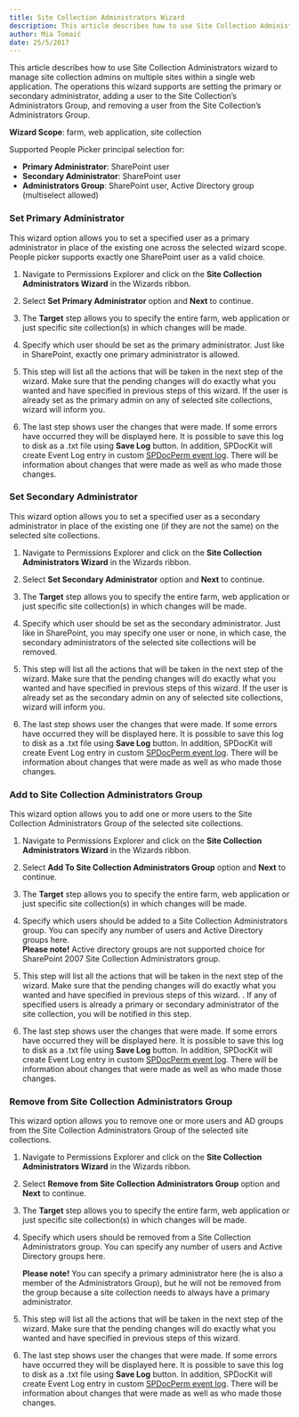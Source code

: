```yaml
---
title: Site Collection Administrators Wizard
description: This article describes how to use Site Collection Administrators wizard to manage site collection admins on multiple sites within a single web application.
author: Mia Tomaić
date: 25/5/2017
---
```

This article describes how to use Site Collection Administrators wizard to manage site collection admins on multiple sites within a single web application. The operations this wizard supports are setting the primary or secondary administrator, adding a user to the Site Collection’s Administrators Group, and removing a user from the Site Collection’s Administrators Group.

**Wizard Scope**: farm, web application, site collection

Supported People Picker principal selection for:

* **Primary Administrator**: SharePoint user
* **Secondary Administrator**: SharePoint user
* **Administrators Group**: SharePoint user, Active Directory group (multiselect allowed)

### Set Primary Administrator
This wizard option allows you to set a specified user as a primary administrator in place of the existing one across the selected wizard scope. People picker supports exactly one SharePoint user as a valid choice.
1.  Navigate to Permissions Explorer and click on the **Site Collection Administrators Wizard** in the Wizards ribbon.

2. Select **Set Primary Administrator** option and **Next** to continue.

3. The **Target** step allows you to specify the entire farm, web application or just specific site collection(s) in which changes will be made.

4. Specify which user should be set as the primary administrator. Just like in SharePoint, exactly one primary administrator is allowed.

5. This step will list all the actions that will be taken in the next step of the wizard. Make sure that the pending changes will do exactly what you wanted and have specified in previous steps of this wizard. If the user is already set as the primary admin on any of selected site collections, wizard will inform you.

6. The last step shows user the changes that were made. If some errors have occurred they will be displayed here. It is possible to save this log to disk as a .txt file using **Save Log** button. In addition, SPDocKit will create Event Log entry in custom [SPDocPerm event log](#internal/manage-sharepoint-permissions/spdockit-permission-management-event-log). There will be information about changes that were made as well as who made those changes.

### Set Secondary Administrator 
This wizard option allows you to set a specified user as a secondary administrator in place of the existing one (if they are not the same) on the selected site collections.

1. Navigate to Permissions Explorer and click on the **Site Collection Administrators Wizard** in the Wizards ribbon.

2. Select **Set Secondary Administrator** option and **Next** to continue.

3. The **Target** step allows you to specify the entire farm, web application or just specific site collection(s) in which changes will be made.

4. Specify which user should be set as the secondary administrator. Just like in SharePoint, you may specify one user or none, in which case, the secondary administrators of the selected site collections will be removed.

5. This step will list all the actions that will be taken in the next step of the wizard. Make sure that the pending changes will do exactly what you wanted and have specified in previous steps of this wizard. If the user is already set as the secondary admin on any of selected site collections, wizard will inform you.

6. The last step shows user the changes that were made. If some errors have occurred they will be displayed here. It is possible to save this log to disk as a .txt file using **Save Log** button. In addition, SPDocKit will create Event Log entry in custom [SPDocPerm event log](#internal/manage-sharepoint-permissions/spdockit-permission-management-event-log). There will be information about changes that were made as well as who made those changes.

### Add to Site Collection Administrators Group
This wizard option allows you to add one or more users to the Site Collection Administrators Group of the selected site collections.

1. Navigate to Permissions Explorer and click on the **Site Collection Administrators Wizard** in the Wizards ribbon.

2. Select **Add To Site Collection Administrators Group** option and **Next** to continue.

3. The **Target** step allows you to specify the entire farm, web application or just specific site collection(s) in which changes will be made.

4. Specify which users should be added to a Site Collection Administrators group. You can specify any number of users and Active Directory groups here.  
**Please note!** Active directory groups are not supported choice for SharePoint 2007 Site Collection Administrators group.

5. This step will list all the actions that will be taken in the next step of the wizard. Make sure that the pending changes will do exactly what you wanted and have specified in previous steps of this wizard. . If any of specified users is already a primary or secondary administrator of the site collection, you will be notified in this step.

6. The last step shows user the changes that were made. If some errors have occurred they will be displayed here. It is possible to save this log to disk as a .txt file using **Save Log** button. In addition, SPDocKit will create Event Log entry in custom [SPDocPerm event log](#internal/manage-sharepoint-permissions/spdockit-permission-management-event-log). There will be information about changes that were made as well as who made those changes.

### Remove from Site Collection Administrators Group
This wizard option allows you to remove one or more users and AD groups from the Site Collection Administrators Group of the selected site collections.

1. Navigate to Permissions Explorer and click on the **Site Collection Administrators Wizard** in the Wizards ribbon.

2. Select **Remove from Site Collection Administrators Group** option and **Next** to continue.

3. The **Target** step allows you to specify the entire farm, web application or just specific site collection(s) in which changes will be made.

4. Specify which users should be removed from a Site Collection Administrators group. You can specify any number of users and Active Directory groups here.

    **Please note!** You can specify a primary administrator here (he is also a member of the Administrators Group), but he will not be removed from the group because a site collection needs to always have a primary administrator.

5. This step will list all the actions that will be taken in the next step of the wizard. Make sure that the pending changes will do exactly what you wanted and have specified in previous steps of this wizard.

6.  The last step shows user the changes that were made. If some errors have occurred they will be displayed here. It is possible to save this log to disk as a .txt file using **Save Log** button. In addition, SPDocKit will create Event Log entry in custom [SPDocPerm event log](#internal/manage-sharepoint-permissions/spdockit-permission-management-event-log). There will be information about changes that were made as well as who made those changes.
